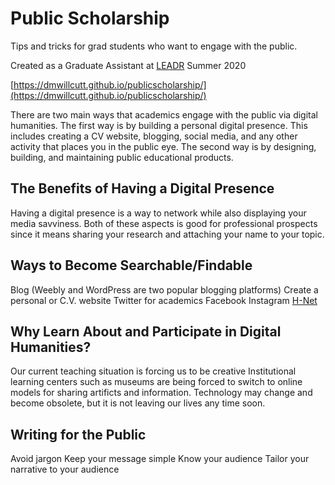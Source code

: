 # Public Scholarship
Tips and tricks for grad students who want to engage with the public.

Created as a Graduate Assistant at [LEADR](https://leadr.msu.edu) Summer 2020

[https://dmwillcutt.github.io/publicscholarship/](https://dmwillcutt.github.io/publicscholarship/)

There are two main ways that academics engage with the public via digital humanities. The first way is by building a personal digital presence. This includes creating a CV website, blogging, social media, and any other activity that places you in the public eye. The second way is by designing, building, and maintaining public educational products.

## The Benefits of Having a Digital Presence
Having a digital presence is a way to network while also displaying your media savviness. Both of these aspects is good for professional prospects since it means sharing your research and attaching your name to your topic. 

## Ways to Become Searchable/Findable
Blog (Weebly and WordPress are two popular blogging platforms)
Create a personal or C.V. website
Twitter for academics
Facebook
Instagram
[H-Net](h-net.org)

## Why Learn About and Participate in Digital Humanities?
Our current teaching situation is forcing us to be creative
Institutional learning centers such as museums are being forced to switch to online models for sharing artificts and information.
Technology may change and become obsolete, but it is not leaving our lives any time soon.

## Writing for the Public
Avoid jargon
Keep your message simple
Know your audience
Tailor your narrative to your audience
